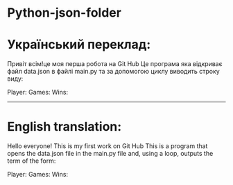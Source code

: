 # Python-json-folder

# Український переклад:
Привіт всім!це моя перша робота на Git Hub
Це програма яка відкриває файл data.json в файлі main.py та за допомогою циклу виводить строку виду:

Player:
Games:
Wins:
___________________________________________________________________________________________________________________________________________________________
# English translation:
Hello everyone! This is my first work on Git Hub
This is a program that opens the data.json file in the main.py file and, using a loop, outputs the term of the form:

Player:
Games:
Wins:
